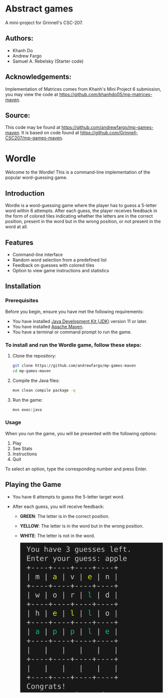 # Abstract games

A mini-project for Grinnell's CSC-207.

## Authors:

- Khanh Do
- Andrew Fargo
- Samuel A. Rebelsky (Starter code)

## Acknowledgements:

Implementation of Matrices comes from Khanh's Mini Project 6 submission, you may view the code at <https://github.com/khanhdo05/mp-matrices-maven>.

## Source:

This code may be found at <https://github.com/andrewfargo/mp-games-maven>. It is based on code found at <https://github.com/Grinnell-CSC207/mp-games-maven>.

# Wordle

Welcome to the Wordle! This is a command-line implementation of the popular word-guessing game.

## Introduction

Wordle is a word-guessing game where the player has to guess a 5-letter word within 6 attempts. After each guess, the player receives feedback in the form of colored tiles indicating whether the letters are in the correct position, present in the word but in the wrong position, or not present in the word at all.

## Features

- Command-line interface
- Random word selection from a predefined list
- Feedback on guesses with colored tiles
- Option to view game instructions and statistics

## Installation

### Prerequisites

Before you begin, ensure you have met the following requirements:

- You have installed [Java Development Kit (JDK)](https://www.oracle.com/java/technologies/javase-jdk11-downloads.html) version 11 or later.
- You have installed [Apache Maven](https://maven.apache.org/install.html).
- You have a terminal or command prompt to run the game.

### To install and run the Wordle game, follow these steps:

1. Clone the repository:

   ```sh
   git clone https://github.com/andrewfargo/mp-games-maven
   cd mp-games-maven
   ```

2. Compile the Java files:

   ```sh
   mvn clean compile package -q
   ```

3. Run the game:
   ```sh
   mvn exec:java
   ```

### Usage

When you run the game, you will be presented with the following options:

1. Play
2. See Stats
3. Instructions
4. Quit

To select an option, type the corresponding number and press Enter.

## Playing the Game

- You have 6 attempts to guess the 5-letter target word.
- After each guess, you will receive feedback:

  - **GREEN**: The letter is in the correct position.
  - **YELLOW**: The letter is in the word but in the wrong position.
  - **WHITE**: The letter is not in the word.

    ![example](image.png)
